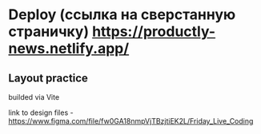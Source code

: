 # Deploy (ссылка на сверстанную страничку) https://productly-news.netlify.app/

## Layout practice

builded via Vite

link to design files - https://www.figma.com/file/fw0GA18nmpVjTBzjtiEK2L/Friday_Live_Coding
